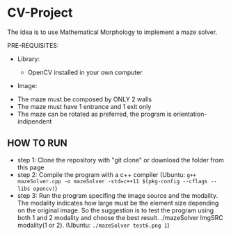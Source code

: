 # CV-Project

The idea is to use Mathematical Morphology to implement a maze solver.

PRE-REQUISITES:

  * Library:
    - OpenCV installed in your own computer

  * Image:
   - The maze must be composed by ONLY 2 walls
   - The maze must have 1 entrance and 1 exit only
   - The maze can be rotated as preferred, the program is orientation-indipendent


## HOW TO RUN

 - step 1: Clone the repository with "git clone" or download the folder from this page
 - step 2: Compile the program with a c++ compiler (Ubuntu: `g++ mazeSolver.cpp -o mazeSolver -std=c++11 $(pkg-config --cflags --libs opencv)`)
 - step 3: Run the program specifing the image source and the modality. The modality indicates how large must be the element size depending on the original image. So the suggestion is to test the program using both 1 and 2 modality and choose the best result. ./mazeSolver ImgSRC modality(1 or 2). (Ubuntu: `./mazeSolver test6.png 1`)
 
